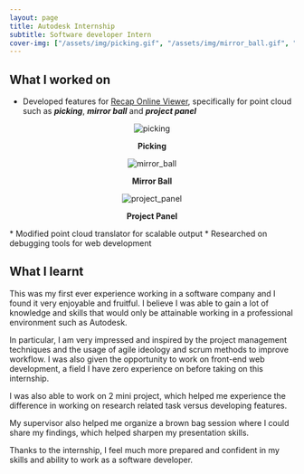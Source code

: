 ```yaml
---
layout: page
title: Autodesk Internship
subtitle: Software developer Intern
cover-img: ["/assets/img/picking.gif", "/assets/img/mirror_ball.gif", "/assets/img/project_panel.gif"]
---
```


## What I worked on
* Developed features for [Recap Online Viewer](https://www.autodesk.com.sg/products/recap/overview), specifically for point cloud such as ***picking***, ***mirror ball*** and  ***project panel***
<p align = "center">
  <img src = "/assets/img/picking.gif" alt = "picking" />
</p>
<p align = "center">
 <b>Picking</b>
</p>
<p align = "center">
  <img src = "/assets/img/mirror_ball.gif" alt = "mirror_ball" />
</p>
<p align = "center">
 <b>Mirror Ball</b>
</p>
<p align = "center">
  <img src = "/assets/img/project_panel.gif" alt = "project_panel" />
</p>
<p align = "center">
 <b>Project Panel</b>
</p>
* Modified point cloud translator for scalable output
* Researched on debugging tools for web development

## What I learnt
This was my first ever experience working in a software company and I found it very enjoyable and fruitful. 
I believe I was able to gain a lot of knowledge and skills that would only be attainable working in a professional environment such as Autodesk. 

In particular, I am very impressed and inspired by the project management techniques and the usage of agile ideology and scrum methods to improve workflow. 
I was also given the opportunity to work on front-end web development, a field I have zero experience on before taking on this internship. 

I was also able to work on 2 mini project, which helped me experience the difference in working on research related task versus developing features. 

My supervisor also helped me organize a brown bag session where I could share my findings, which helped sharpen my presentation skills. 

Thanks to the internship, I feel much more prepared and confident in my skills and ability to work as a software developer.
